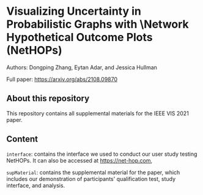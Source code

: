 # Visualizing Uncertainty in Probabilistic Graphs with \Network Hypothetical Outcome Plots (NetHOPs)
Authors: Dongping Zhang, Eytan Adar, and Jessica Hullman

Full paper: <https://arxiv.org/abs/2108.09870>

## About this repository
This repository contains all supplemental materials for the IEEE VIS 2021 paper.

## Content
<code>interface</code>: contains the interface we used to conduct our user study testing NetHOPs. It can also be accessed at <https://net-hop.com>,

<code>supMaterial</code>: contains the supplemental material for the paper, which includes our demonstration of participants' qualification test, study interface, and analysis. 
